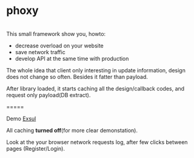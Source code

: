 phoxy
=====
<br>
This small framework show you, howto:<br>
<ul>
<li>decrease overload on your website</li>
<li>save network traffic</li>
<li>develop API at the same time with production</li>
</ul>

<p>The whole idea that client only interesting in update information, design does not change so often. Besides it fatter than payload.</p>
<p>After library loaded, it starts caching all the design/callback codes, and request only payload(DB extract).</p>

=====
<p>Demo <a href='http://exsul.net/phoxy/'>Exsul</a></p>
<p>All caching <b>turned off</b>(for more clear demonstation).</o>
<p>Look at the your browser network requests log, after few clicks between pages (Register/Login).</p>
